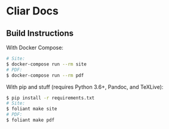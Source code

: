 #   Cliar Docs

##  Build Instructions

With Docker Compose:

```bash
# Site:
$ docker-compose run --rm site
# PDF:
$ docker-compose run --rm pdf
```

With pip and stuff (requires Python 3.6+, Pandoc, and TeXLive):

```bash
$ pip install -r requirements.txt
# Site:
$ foliant make site
# PDF:
$ foliant make pdf
```
